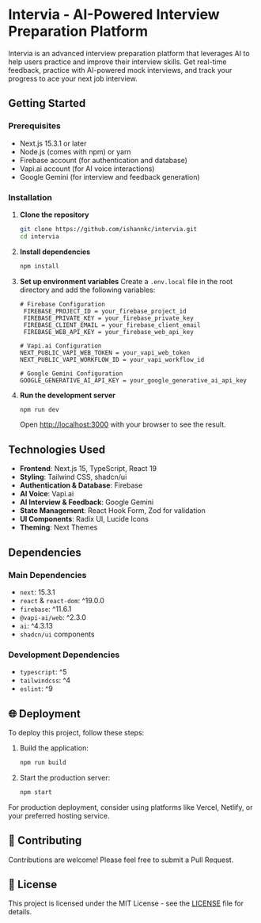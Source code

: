 # Intervia - AI-Powered Interview Preparation Platform

Intervia is an advanced interview preparation platform that leverages AI to help users practice and improve their interview skills. Get real-time feedback, practice with AI-powered mock interviews, and track your progress to ace your next job interview.

## Getting Started

### Prerequisites

- Next.js 15.3.1 or later
- Node.js (comes with npm) or yarn
- Firebase account (for authentication and database)
- Vapi.ai account (for AI voice interactions)
- Google Gemini  (for interview and feedback generation)

### Installation

1. **Clone the repository**
   ```bash
   git clone https://github.com/ishannkc/intervia.git
   cd intervia
   ```

2. **Install dependencies**
   ```bash
   npm install
   ```

3. **Set up environment variables**
   Create a `.env.local` file in the root directory and add the following variables:
   ```env
   # Firebase Configuration
    FIREBASE_PROJECT_ID = your_firebase_project_id
    FIREBASE_PRIVATE_KEY = your_firebase_private_key
    FIREBASE_CLIENT_EMAIL = your_firebase_client_email
    FIREBASE_WEB_API_KEY = your_firebase_web_api_key
  
   # Vapi.ai Configuration
   NEXT_PUBLIC_VAPI_WEB_TOKEN = your_vapi_web_token
   NEXT_PUBLIC_VAPI_WORKFLOW_ID = your_vapi_workflow_id
   
   # Google Gemini Configuration
   GOOGLE_GENERATIVE_AI_API_KEY = your_google_generative_ai_api_key
   ```

4. **Run the development server**
   ```bash
   npm run dev
   ```
   Open [http://localhost:3000](http://localhost:3000) with your browser to see the result.

##  Technologies Used

- **Frontend**: Next.js 15, TypeScript, React 19
- **Styling**: Tailwind CSS, shadcn/ui
- **Authentication & Database**: Firebase
- **AI Voice**: Vapi.ai
- **AI Interview & Feedback**: Google Gemini
- **State Management**: React Hook Form, Zod for validation
- **UI Components**: Radix UI, Lucide Icons
- **Theming**: Next Themes

##  Dependencies

### Main Dependencies
- `next`: 15.3.1
- `react` & `react-dom`: ^19.0.0
- `firebase`: ^11.6.1
- `@vapi-ai/web`: ^2.3.0
- `ai`: ^4.3.13
- `shadcn/ui` components

### Development Dependencies
- `typescript`: ^5
- `tailwindcss`: ^4
- `eslint`: ^9

## 🌐 Deployment

To deploy this project, follow these steps:

1. Build the application:
   ```bash
   npm run build
   ```

2. Start the production server:
   ```bash
   npm start
   ```

For production deployment, consider using platforms like Vercel, Netlify, or your preferred hosting service.

## 🤝 Contributing

Contributions are welcome! Please feel free to submit a Pull Request.

## 📄 License

This project is licensed under the MIT License - see the [LICENSE](LICENSE) file for details.
